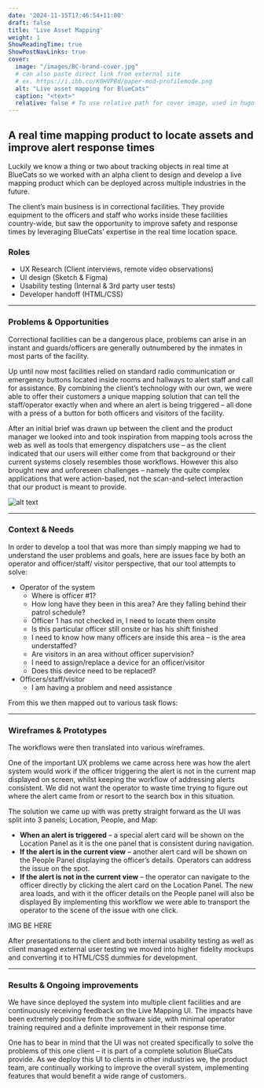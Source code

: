 ```yaml
---
date: '2024-11-15T17:46:54+11:00'
draft: false
title: 'Live Asset Mapping'
weight: 1
ShowReadingTime: true
ShowPostNavLinks: true
cover:
  image: "/images/BC-brand-cover.jpg"
  # can also paste direct link from external site
  # ex. https://i.ibb.co/K0HVPBd/paper-mod-profilemode.png
  alt: "Live asset mapping for BlueCats"
  caption: "<text>"
  relative: false # To use relative path for cover image, used in hugo Page-bundles
---
```


## A real time mapping product to locate assets and improve alert response times

Luckily we know a thing or two about tracking objects in real time at BlueCats so we worked with an alpha client to design and develop a live mapping product which can be deployed across multiple industries in the future.

The client’s main business is in correctional facilities. They provide equipment to the officers and staff who works inside these facilities country-wide, but saw the opportunity to improve safety and response times by leveraging BlueCats’ expertise in the real time location space.

### Roles

- UX Research (Client interviews, remote video observations)
- UI design (Sketch & Figma)
- Usability testing (Internal & 3rd party user tests)
- Developer handoff (HTML/CSS)

---

### Problems & Opportunities
Correctional facilities can be a dangerous place, problems can arise in an instant and guards/officers are generally outnumbered by the inmates in most parts of the facility.
 
Up until now most facilities relied on standard radio communication or emergency buttons located inside rooms and hallways to alert staff and call for assistance. By combining the client’s technology with our own, we were able to offer their customers a unique mapping solution that can tell the staff/operator exactly when and where an alert is being triggered – all done with a press of a button for both officers and visitors of the facility.
 
After an initial brief was drawn up between the client and the product manager we looked into and took inspiration from mapping tools across the web as well as tools that emergency dispatchers use – as the client indicated that our users will either come from that background or their current systems closely resembles those workflows. However this also brought new and unforeseen challenges – namely the quite complex applications that were action-based, not the scan-and-select interaction that our product is meant to provide.

![alt text](/images/sorting.png)

---
### Context & Needs

In order to develop a tool that was more than simply mapping we had to understand
the user problems and goals, here are issues face by both an operator and officer/staff/
visitor perspective, that our tool attempts to solve:
- Operator of the system
	- Where is officer #1?
	- How long have they been in this area? Are they falling behind their patrol schedule?
	- Officer 1 has not checked in, I need to locate them onsite
	- Is this particular officer still onsite or has his shift finished
	- I need to know how many officers are inside this area – is the area understaffed?
	- Are visitors in an area without officer supervision?
	- I need to assign/replace a device for an officer/visitor
	- Does this device need to be replaced?
- Officers/staff/visitor
	- I am having a problem and need assistance

From this we then mapped out to various task flows:

---
### Wireframes & Prototypes

The workflows were then translated into various wireframes.
 
One of the important UX problems we came across here was how the alert system would work if the officer triggering the alert is not in the current map displayed on screen, whilst keeping the workflow of addressing alerts consistent. We did not want the operator to waste time trying to figure out where the alert came from or resort to the search box in this situation.
 
The solution we came up with was pretty straight forward as the UI was split into 3 panels; Location, People, and Map:
- **When an alert is triggered** – a special alert card will be shown on the Location Panel as it is the one panel that is consistent during navigation.
- **If the alert is in the current view** – another alert card will be shown on the People Panel displaying the officer’s details. Operators can address the issue on the spot.
- **If the alert is not in the current view** – the operator can navigate to the officer directly by clicking the alert card on the Location Panel. The new area loads, and with it the officer details on the People panel will also be displayed
By implementing this workflow we were able to transport the operator to the scene of the issue with one click.

IMG BE HERE

After presentations to the client and both internal usability testing as well as client managed external user testing we moved into higher fidelity mockups and converting it to HTML/CSS dummies for development.

---
### Results & Ongoing improvements

We have since deployed the system into multiple client facilities and are continuously receiving feedback on the Live Mapping UI. The impacts have been extremely positive from the software side, with minimal operator training required and a definite improvement in their response time.
 
One has to bear in mind that the UI was not created specifically to solve the problems of this one client – it is part of a complete solution BlueCats provide. As we deploy this UI to clients in other industries we, the product team, are continually working to improve the overall system, implementing features that would benefit a wide range of customers.